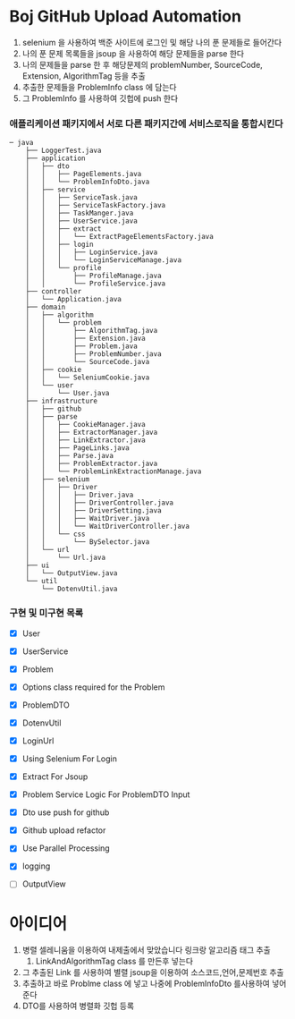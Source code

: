 # Boj GitHub Upload Automation

1. selenium 을 사용하여 백준 사이트에 로그인 및 해당 나의 푼 문제들로 들어간다
2. 나의 푼 문제 목록들을 jsoup 을 사용하여 해당 문제들을 parse 한다
3. 나의 문제들을 parse 한 후 해당문제의 problemNumber, SourceCode, Extension, AlgorithmTag 등을 추출
4. 추출한 문제들을 ProblemInfo class <DTD> 에 담는다
5. 그 ProblemInfo 를 사용하여 깃헙에 push 한다

### 애플리케이션 패키지에서 서로 다른 패키지간에 서비스로직을 통합시킨다   





```
─ java
    ├── LoggerTest.java
    ├── application
    │   ├── dto
    │   │   ├── PageElements.java
    │   │   └── ProblemInfoDto.java
    │   ├── service
    │   │   ├── ServiceTask.java
    │   │   ├── ServiceTaskFactory.java
    │   │   ├── TaskManger.java
    │   │   ├── UserService.java
    │   │   ├── extract
    │   │   │   └── ExtractPageElementsFactory.java
    │   │   ├── login
    │   │   │   ├── LoginService.java
    │   │   │   └── LoginServiceManage.java
    │   │   └── profile
    │   │       ├── ProfileManage.java
    │   │       └── ProfileService.java
    ├── controller
    │   └── Application.java
    ├── domain
    │   ├── algorithm
    │   │   └── problem
    │   │       ├── AlgorithmTag.java
    │   │       ├── Extension.java
    │   │       ├── Problem.java
    │   │       ├── ProblemNumber.java
    │   │       └── SourceCode.java
    │   ├── cookie
    │   │   └── SeleniumCookie.java
    │   └── user
    │       └── User.java
    ├── infrastructure
    │   ├── github
    │   ├── parse
    │   │   ├── CookieManager.java
    │   │   ├── ExtractorManager.java
    │   │   ├── LinkExtractor.java
    │   │   ├── PageLinks.java
    │   │   ├── Parse.java
    │   │   ├── ProblemExtractor.java
    │   │   └── ProblemLinkExtractionManage.java
    │   ├── selenium
    │   │   ├── Driver
    │   │   │   ├── Driver.java
    │   │   │   ├── DriverController.java
    │   │   │   ├── DriverSetting.java
    │   │   │   ├── WaitDriver.java
    │   │   │   └── WaitDriverController.java
    │   │   └── css
    │   │       └── BySelector.java
    │   └── url
    │       └── Url.java
    ├── ui
    │   └── OutputView.java
    └── util
        └── DotenvUtil.java

```

### 구현 및 미구현 목록
- [x] User
- [x] UserService
- [x] Problem
- [x] Options class required for the Problem
- [x] ProblemDTO
- [x] DotenvUtil
- [x] LoginUrl
- [x] Using Selenium For Login
- [x] Extract For Jsoup
- [x] Problem Service Logic For ProblemDTO Input
- [x] Dto use push for github
- [x] Github upload refactor
- [x] Use Parallel Processing
- [x] logging 
- [ ] OutputView



# 아이디어
1. 병렬 셀레니움을 이용하여 내제출에서 맞았습니다 링크랑 알고리즘 태그 추출
   1. LinkAndAlgorithmTag class 를 만든후 넣는다
2. 그 추출된 Link 를 사용하여 별렬 jsoup을 이용하여 소스코드,언어,문제번호 추출
3. 추출하고 바로 Problme class 에 넣고 나중에 ProblemInfoDto 를사용하여 넣어준다
4. DTO를 사용하여 병렬화 깃헙 등록
